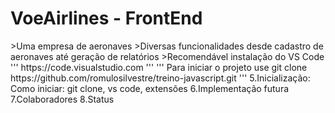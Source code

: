 <h1>VoeAirlines - FrontEnd</h1>
>Uma empresa de aeronaves
>Diversas funcionalidades desde cadastro de aeronaves até geração de 
relatórios
>Recomendável instalação do VS Code
'''
https://code.visualstudio.com
'''
'''
Para iniciar o projeto use git clone 
https://github.com/romulosilvestre/treino-javascript.git
'''
5.Inicialização: Como iniciar: git clone, vs code, extensões
6.Implementação futura
7.Colaboradores
8.Status

